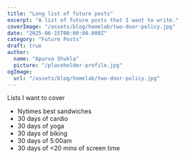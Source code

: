 ```yaml
---
title: "Long list of future posts"
excerpt: "A list of future posts that I want to write."
coverImage: "/assets/blog/homelab/two-door-policy.jpg"
date: "2025-06-15T00:00:00.000Z"
category: "Future Posts"
draft: true
author:
  name: "Apurva Shukla"
  picture: "/placeholder-profile.jpg"
ogImage:
  url: "/assets/blog/homelab/two-door-policy.jpg"
---
```


Lists I want to cover
- Nytimes best sandwiches
- 30 days of cardio
- 30 days of yoga
- 30 days of biking
- 30 days of 5:00am
- 30 days of <20 mins of screen time
